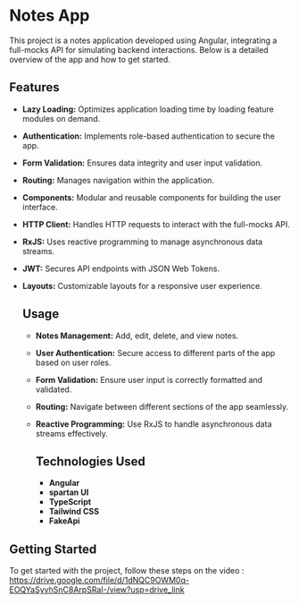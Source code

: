# Notes App

This project is a notes application developed using Angular, integrating a full-mocks API for simulating backend interactions. Below is a detailed overview of the app and how to get started.

## Features

- **Lazy Loading:** Optimizes application loading time by loading feature modules on demand.
- **Authentication:** Implements role-based authentication to secure the app.
- **Form Validation:** Ensures data integrity and user input validation.
- **Routing:** Manages navigation within the application.
- **Components:** Modular and reusable components for building the user interface.
- **HTTP Client:** Handles HTTP requests to interact with the full-mocks API.
- **RxJS:** Uses reactive programming to manage asynchronous data streams.
- **JWT:** Secures API endpoints with JSON Web Tokens.
- **Layouts:** Customizable layouts for a responsive user experience.

  ## Usage
  
  - **Notes Management:** Add, edit, delete, and view notes.
  - **User Authentication:** Secure access to different parts of the app based on user roles.
  - **Form Validation:** Ensure user input is correctly formatted and validated.
  - **Routing:** Navigate between different sections of the app seamlessly.
  - **Reactive Programming:** Use RxJS to handle asynchronous data streams effectively.
 
    ## Technologies Used

    - **Angular**
    - **spartan UI**
    - **TypeScript**
    - **Tailwind CSS**
    - **FakeApi**

## Getting Started

To get started with the project, follow these steps on the video :
https://drive.google.com/file/d/1dNQC9OWM0q-EOQYaSyvhSnC8ArpSRaI-/view?usp=drive_link


